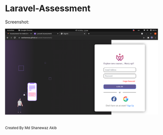 # Laravel-Assessment

Screenshot:
 
![](Screenshot.png)
 
<br>
<small>Created By Md Shanewaz Akib<small>



 
 
 

